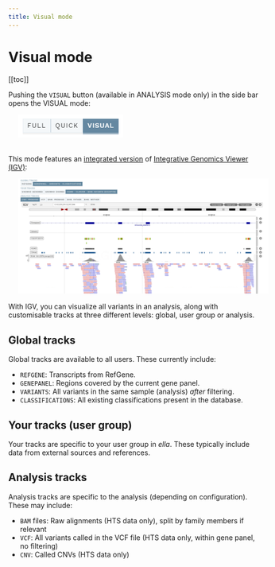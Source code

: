 ```yaml
---
title: Visual mode
---
```


# Visual mode

[[toc]]

Pushing the `VISUAL` button (available in ANALYSIS mode only) in the side bar opens the VISUAL mode:

<div style="text-indent: 4%;"><img src="./img/sidebar_modes_visual.png"></div>
<br>

This mode features an [integrated version](https://igv.org/doc/doc.html) of [Integrative Genomics Viewer (IGV)](http://software.broadinstitute.org/software/igv/):

<div style="text-indent: 4%;"><img src="./img/visual.png"></div>

With IGV, you can visualize all variants in an analysis, along with customisable tracks at three different levels: global, user group or analysis.

## Global tracks

Global tracks are available to all users. These currently include: 

- `REFGENE`: Transcripts from RefGene.
- `GENEPANEL`: Regions covered by the current gene panel.
- `VARIANTS`: All variants in the same sample (analysis) _after_ filtering.
- `CLASSIFICATIONS`: All existing classifications present in the database.
	
## Your tracks (user group)

Your tracks are specific to your user group in *ella*. These typically include data from external sources and references.
	
## Analysis tracks

Analysis tracks are specific to the analysis (depending on configuration). These may include:

- `BAM` files: Raw alignments (HTS data only), split by family members if relevant
- `VCF`: All variants called in the VCF file (HTS data only, within gene panel, no filtering)
- `CNV`: Called CNVs (HTS data only)

